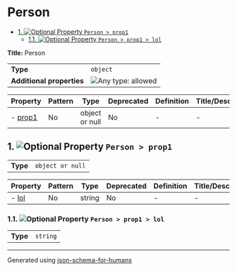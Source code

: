# Person

- [1. ![Optional](https://img.shields.io/badge/Optional-yellow) Property `Person > prop1`](#prop1)
  - [1.1. ![Optional](https://img.shields.io/badge/Optional-yellow) Property `Person > prop1 > lol`](#prop1_lol)

**Title:** Person

|                           |                                                                             |
| ------------------------- | --------------------------------------------------------------------------- |
| **Type**                  | `object`                                                                    |
| **Additional properties** | ![Any type: allowed](https://img.shields.io/badge/Any%20type-allowed-green) |

| Property           | Pattern | Type           | Deprecated | Definition | Title/Description |
| ------------------ | ------- | -------------- | ---------- | ---------- | ----------------- |
| - [prop1](#prop1 ) | No      | object or null | No         | -          | -                 |

## <a name="prop1"></a>1. ![Optional](https://img.shields.io/badge/Optional-yellow) Property `Person > prop1`

|          |                  |
| -------- | ---------------- |
| **Type** | `object or null` |

| Property             | Pattern | Type   | Deprecated | Definition | Title/Description |
| -------------------- | ------- | ------ | ---------- | ---------- | ----------------- |
| - [lol](#prop1_lol ) | No      | string | No         | -          | -                 |

### <a name="prop1_lol"></a>1.1. ![Optional](https://img.shields.io/badge/Optional-yellow) Property `Person > prop1 > lol`

|          |          |
| -------- | -------- |
| **Type** | `string` |

----------------------------------------------------------------------------------------------------------------------------
Generated using [json-schema-for-humans](https://github.com/coveooss/json-schema-for-humans)

